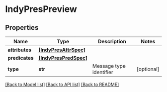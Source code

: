 # IndyPresPreview


## Properties
Name | Type | Description | Notes
------------ | ------------- | ------------- | -------------
**attributes** | [**[IndyPresAttrSpec]**](IndyPresAttrSpec.md) |  | 
**predicates** | [**[IndyPresPredSpec]**](IndyPresPredSpec.md) |  | 
**type** | **str** | Message type identifier | [optional] 

[[Back to Model list]](../README.md#documentation-for-models) [[Back to API list]](../README.md#documentation-for-api-endpoints) [[Back to README]](../README.md)


